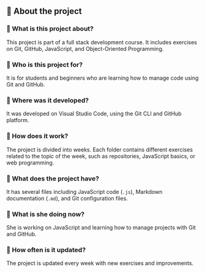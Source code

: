 ## 📁 About the project

### 🔹 What is this project about?
This project is part of a full stack development course. It includes exercises on Git, GitHub, JavaScript, and Object-Oriented Programming.

### 🔹 Who is this project for?
It is for students and beginners who are learning how to manage code using Git and GitHub.

### 🔹 Where was it developed?
It was developed on Visual Studio Code, using the Git CLI and GitHub platform.

### 🔹 How does it work?
The project is divided into weeks. Each folder contains different exercises related to the topic of the week, such as repositories, JavaScript basics, or web programming.

### 🔹 What does the project have?
It has several files including JavaScript code (`.js`), Markdown documentation (`.md`), and Git configuration files.

### 🔹 What is she doing now?
She is working on JavaScript and learning how to manage projects with Git and GitHub.

### 🔹 How often is it updated?
The project is updated every week with new exercises and improvements.


